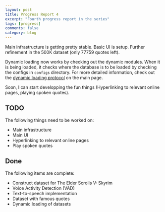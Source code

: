 ```yaml
---
layout: post
title: Progress Report 4
excerpt: "Fourth progress report in the series"
tags: [progress]
comments: false
category: blog
---
```


Main infrastructure is getting pretty stable. Basic UI is setup.
Further refinement in the 500K dataset (only 77759 quotes left).

Dynamic loading now works by checking out the dynamic modules.
When it is being loaded, it checks where the database is to be loaded by checking the configs in `configs` directory.
For more detailed information, check out the [dynamic loading protocol](https://sebastiaan-alvarez-rodriguez.github.io/The-Quote-Indexer-V-Skyrim/#dynamic-loading-protocol) on the main page.

Soon, I can start developping the fun things (Hyperlinking to relevant online pages, playing spoken quotes).

## TODO
The following things need to be worked on:
 * Main infrastructure
 * Main UI
 * Hyperlinking to relevant online pages
 * Play spoken quotes

## Done
The following items are complete:
 * Construct dataset for The Elder Scrolls V: Skyrim
 * Voice Activity Detection (VAD)
 * Text-to-speech implementation
 * Dataset with famous quotes
 * Dynamic loading of datasets